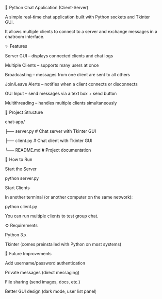 💬 Python Chat Application (Client-Server)



A simple real-time chat application built with Python sockets and Tkinter GUI.

It allows multiple clients to connect to a server and exchange messages in a chatroom interface.



✨ Features



Server GUI – displays connected clients and chat logs



Multiple Clients – supports many users at once



Broadcasting – messages from one client are sent to all others



Join/Leave Alerts – notifies when a client connects or disconnects



GUI Input – send messages via a text box + send button



Multithreading – handles multiple clients simultaneously



📂 Project Structure



chat-app/

├── server.py # Chat server with Tkinter GUI

├── client.py # Chat client with Tkinter GUI

└── README.md # Project documentation



🚀 How to Run



Start the Server

python server.py



Start Clients

In another terminal (or another computer on the same network):

python client.py



You can run multiple clients to test group chat.



⚙️ Requirements



Python 3.x



Tkinter (comes preinstalled with Python on most systems)



🔮 Future Improvements



Add username/password authentication



Private messages (direct messaging)



File sharing (send images, docs, etc.)



Better GUI design (dark mode, user list panel)

